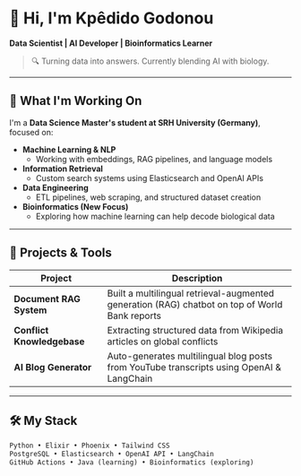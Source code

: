 # 👋 Hi, I'm Kpêdido Godonou

**Data Scientist | AI Developer | Bioinformatics Learner**

> 🔍 Turning data into answers. Currently blending AI with biology.

---

## 🧠 What I'm Working On

I'm a **Data Science Master's student at SRH University (Germany)**, focused on:

- **Machine Learning & NLP**  
  - Working with embeddings, RAG pipelines, and language models  
- **Information Retrieval**  
  - Custom search systems using Elasticsearch and OpenAI APIs  
- **Data Engineering**  
  - ETL pipelines, web scraping, and structured dataset creation  
- **Bioinformatics (New Focus)**  
  - Exploring how machine learning can help decode biological data

---

## 📌 Projects & Tools

| Project | Description |
|--------|-------------|
| **Document RAG System** | Built a multilingual retrieval-augmented generation (RAG) chatbot on top of World Bank reports |
| **Conflict Knowledgebase** | Extracting structured data from Wikipedia articles on global conflicts |
| **AI Blog Generator** | Auto-generates multilingual blog posts from YouTube transcripts using OpenAI & LangChain |

---

## 🛠 My Stack

```txt
Python • Elixir • Phoenix • Tailwind CSS  
PostgreSQL • Elasticsearch • OpenAI API • LangChain  
GitHub Actions • Java (learning) • Bioinformatics (exploring)
